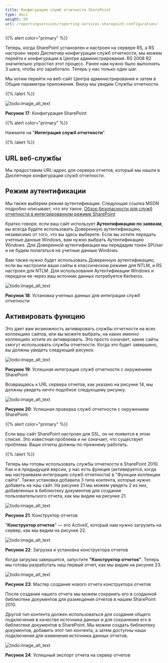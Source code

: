 ```yaml
---
title: Конфигурация служб отчетности SharePoint
type: docs
weight: 50
url: /reportingservices/reporting-services-sharepoint-configuration/
---
```


{{% alert color="primary" %}} 

Теперь, когда SharePoint установлен и настроен на сервере RS, а RS настроен через Диспетчер конфигурации служб отчетности, мы можем перейти к конфигурации в Центре администрирования. RS 2008 R2 значительно упростил этот процесс. Ранее нам нужно было выполнять 3 шага, чтобы это заработало. Теперь у нас только один шаг. 

Мы хотим перейти на веб-сайт Центра администрирования и затем в Общие параметры приложения. Внизу мы увидим Службы отчетности. 

{{% /alert %}} 

![todo:image_alt_text](reporting-services-sharepoint-configuration_1.png)


**Рисунок 17**: Конфигурация SharePoint 

{{% alert color="primary" %}} 

Нажмите на "**Интеграция служб отчетности**". 

{{% /alert %}} 
## **URL веб-службы**
Мы предоставим URL-адрес для сервера отчетов, который мы нашли в Диспетчере конфигурации служб отчетности. 
## **Режим аутентификации**
Мы также выберем режим аутентификации. Следующая ссылка MSDN подробно описывает, что это такое. 
[Обзор безопасности для служб отчетности в интегрированном режиме SharePoint](https://docs.microsoft.com/en-us/previous-versions/sql/sql-server-2008-r2/bb283324(v=sql.105)) 

Кратко говоря, если ваш сайт использует **Аутентификацию по заявкам**, вы всегда будете использовать Доверенную аутентификацию, независимо от того, что вы здесь выберете. Если вы хотите передать учетные данные Windows, вам нужно выбрать Аутентификацию Windows. Для Доверенной аутентификации мы передадим токен SPUser и не будем полагаться на учетные данные Windows. 

Вам также нужно будет использовать Доверенную аутентификацию, если вы настроили ваши сайты в классическом режиме для NTLM, и RS настроен для NTLM. Для использования Аутентификации Windows и передачи ее через ваш источник данных потребуется Kerberos. 

![todo:image_alt_text](reporting-services-sharepoint-configuration_2.png)


**Рисунок 18**: Установка учетных данных для интеграции служб отчетности
## **Активировать функцию**
Это дает вам возможность активировать службы отчетности на всех коллекциях сайтов, или вы можете выбрать, на каких именно коллекциях хотите их активировать. Это просто означает, какие сайты смогут использовать службы отчетности. 
Когда это будет завершено, вы должны увидеть следующий рисунок. 

![todo:image_alt_text](reporting-services-sharepoint-configuration_3.png)


**Рисунок 19**: Успешная интеграция служб отчетности с окружением SharePoint 

Возвращаясь к URL сервера отчетов, как указано на рисунке 14, мы должны увидеть нечто подобное следующему рисунку. 

![todo:image_alt_text](reporting-services-sharepoint-configuration_4.png)


**Рисунок 20**: Успешная проверка служб отчетности с окружением SharePoint 

{{% alert color="primary" %}} 

Если ваш сайт SharePoint настроен для SSL, он не появится в этом списке. Это известная проблема и не означает, что существует проблема. Ваши отчеты должны по-прежнему работать. 

{{% /alert %}} 

Теперь мы готовы использовать службы отчетности в SharePoint 2010. Как и в предыдущей версии, у нас есть функция (активируется, когда мы настраиваем интеграцию служб отчетности) в "Функции коллекции сайта". Также установка добавила 3 типа контента, которые нужно добавить на наш сайт. На рисунке 21 мы можем увидеть 2 из них, добавленных в библиотеку документов для создания пользовательского отчета, как мы видим на рисунке 21. 

![todo:image_alt_text](reporting-services-sharepoint-configuration_5.png)


**Рисунок 21**: Конструктор отчетов 

"**Конструктор отчетов**" — это ActiveX, который нам нужно загрузить на сервер, как мы видим на рисунке 22. 

![todo:image_alt_text](reporting-services-sharepoint-configuration_6.png)


**Рисунок 22**: Загрузка и установка конструктора отчетов 

Когда загрузка завершится, запустите **"Конструктор отчетов"**. Теперь мы готовы разработать наш первый отчет, как мы видим на рисунке 23. 

![todo:image_alt_text](reporting-services-sharepoint-configuration_7.png)

**Рисунок 23**: Мастер создания нового отчета конструктора отчетов 

После создания нашего отчета мы можем сохранить его в созданной библиотеке документов для размещения отчетов в нашем SharePoint 2010. 

Другой тип контента должен использоваться для создания общего подключения в качестве источника данных и для сохранения его в библиотеке документов в SharePoint. Мы можем создать библиотеку документов, добавить этот тип контента, а затем доступны наши подключения для изменения источника данных отчетов. 

![todo:image_alt_text](reporting-services-sharepoint-configuration_8.png)


**Рисунок 24**: Успешный экспорт отчета на сервер отчетов 